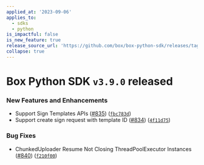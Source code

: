```yaml
---
applied_at: '2023-09-06'
applies_to:
  - sdks
  - python
is_impactful: false
is_new_feature: true
release_source_url: 'https://github.com/box/box-python-sdk/releases/tag/v3.9.0'
collapse: true
---
```


# Box Python SDK `v3.9.0` released

### New Features and Enhancements

* Support Sign Templates APIs ([#835][1]) ([`fbc783d`][2])
* Support create sign request with template ID ([#834][3]) ([`4f11d75`][4])

### Bug Fixes

* ChunkedUploader Resume Not Closing ThreadPoolExecutor Instances ([#840][5]) ([`f210f00`][6])

[1]: https://github.com/box/box-python-sdk/issues/835

[2]: https://github.com/box/box-python-sdk/commit/fbc783d5af2e75f883f1a0051613c513139f68fb

[3]: https://github.com/box/box-python-sdk/issues/834

[4]: https://github.com/box/box-python-sdk/commit/4f11d7596488194fc740936fe987f42864003d41

[5]: https://github.com/box/box-python-sdk/issues/840

[6]: https://github.com/box/box-python-sdk/commit/f210f00ad823d7755309f2e8804641e0debf8197

